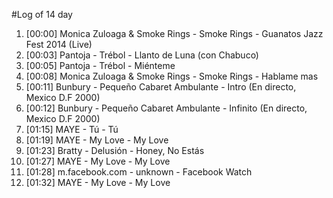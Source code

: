 #Log of 14 day

1. [00:00] Monica Zuloaga & Smoke Rings - Smoke Rings - Guanatos Jazz Fest 2014 (Live)
1. [00:03] Pantoja - Trébol - Llanto de Luna (con Chabuco)
1. [00:05] Pantoja - Trébol - Miénteme
1. [00:08] Monica Zuloaga & Smoke Rings - Smoke Rings - Hablame mas
1. [00:11] Bunbury - Pequeño Cabaret Ambulante - Intro (En directo, Mexico D.F 2000)
1. [00:12] Bunbury - Pequeño Cabaret Ambulante - Infinito (En directo, Mexico D.F 2000)
1. [01:15] MAYE - Tú - Tú
1. [01:19] MAYE - My Love - My Love
1. [01:23] Bratty - Delusión - Honey, No Estás
1. [01:27] MAYE - My Love - My Love
1. [01:28] m.facebook.com - unknown - Facebook Watch
1. [01:32] MAYE - My Love - My Love
